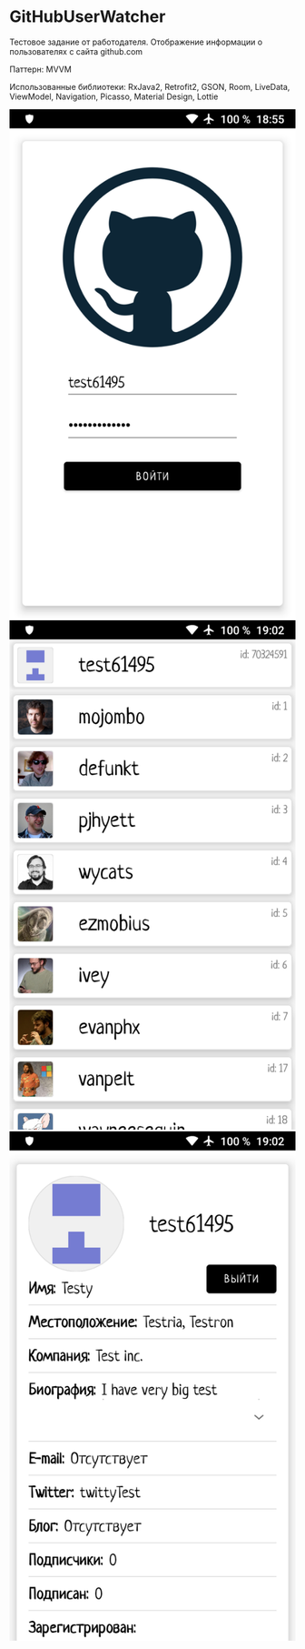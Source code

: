# GitHubUserWatcher

Тестовое задание от работодателя. Отображение информации о пользователях с сайта github.com

Паттерн: MVVM

Использованные библиотеки: RxJava2, Retrofit2, GSON, Room, LiveData, ViewModel, Navigation, Picasso, Material Design, Lottie

![Иллюстрация к проекту](https://github.com/vazh2100/GitHubUserWatcher/raw/master/login_s.png)
![Иллюстрация к проекту](https://github.com/vazh2100/GitHubUserWatcher/raw/master/userlist.png)
![Иллюстрация к проекту](https://github.com/vazh2100/GitHubUserWatcher/raw/master/user_logged.png)
